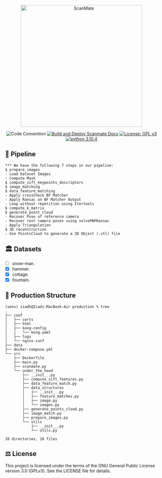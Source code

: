 <div align="center">

<img src="https://github.com/ZiadMansourM/photogrammetry/assets/64917739/b8d80fd8-e261-4ed5-9afa-f0cdf6d79022" alt="ScanMate" width="400" height="400">

![Code Convention](https://github.com/ZiadMansourM/photogrammetry/actions/workflows/type-check.yml/badge.svg)
[![Build and Deploy Scanmate Docs](https://github.com/ZiadMansourM/photogrammetry/actions/workflows/docs.yml/badge.svg?branch=master)](https://github.com/ZiadMansourM/photogrammetry/actions/workflows/docs.yml)
[![License: GPL v3](https://img.shields.io/badge/License-GPLv3-blue.svg)](https://www.gnu.org/licenses/gpl-3.0)
[![python 3.10.4](https://img.shields.io/badge/python-v3.10.4-<COLOR>.svg)](https://shields.io/)

</div>

## 📝 Pipeline
```Console
*** We have the following 7 steps in our pipeline:
$ prepare_images
- Load Dataset Images
- Compute Mask
$ compute_sift_keypoints_descriptors
$ image_matching
$ data_feature_matching
- Apply crossCheck BF Matcher
- Apply Ransac on BF Matcher Output
- Loop without repetition using Itertools
$ compute_k_matrix
$ generate_point_cloud
- Recover Pose of reference camera
- Recover rest camera poses using solvePNPRansac
- Apply Triangulation
$ 3D reconstruction
- Use PointsCloud to generate a 3D Object (.stl) file
```

## 🏛️ Datasets
- [ ] snow-man.
- [X] hammer.
- [X] cottage.
- [X] fountain.

## 🧐 Production Structure
```console
(venv) ziadh@Ziads-MacBook-Air production % tree 
.
├── conf
│   ├── certs
│   ├── html
│   ├── kong-config
│   │   └── kong.yaml
│   ├── logs
│   └── nginx.conf
├── data
├── docker-compose.yml
└── src
    ├── Dockerfile
    ├── main.py
    ├── scanmate.py
    └── under_the_hood
        ├── __init__.py
        ├── compute_sift_features.py
        ├── data_feature_match.py
        ├── data_structures
        │   ├── __init__.py
        │   ├── feature_matches.py
        │   ├── image.py
        │   └── images.py
        ├── generate_points_cloud.py
        ├── image_match.py
        ├── prepare_images.py
        └── utils
            ├── __init__.py
            └── utils.py

10 directories, 18 files
```

⚖️ License
-------

This project is licensed under the terms of the GNU General Public License version 3.0 (GPLv3). See the LICENSE file for details.
